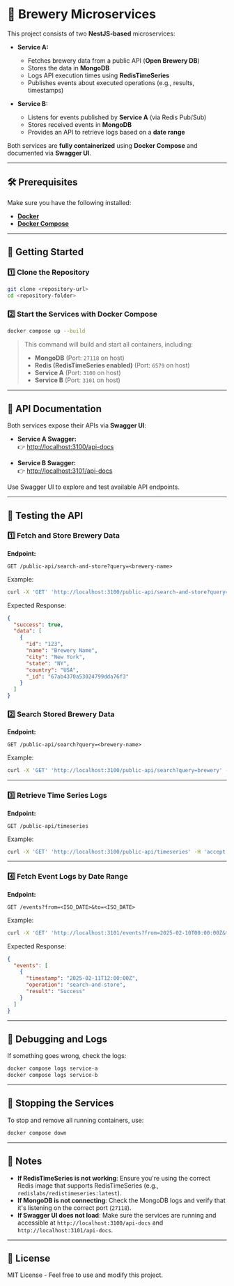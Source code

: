 # 🚀 Brewery Microservices

This project consists of two **NestJS-based** microservices:

- **Service A:**

  - Fetches brewery data from a public API (**Open Brewery DB**)
  - Stores the data in **MongoDB**
  - Logs API execution times using **RedisTimeSeries**
  - Publishes events about executed operations (e.g., results, timestamps)

- **Service B:**
  - Listens for events published by **Service A** (via Redis Pub/Sub)
  - Stores received events in **MongoDB**
  - Provides an API to retrieve logs based on a **date range**

Both services are **fully containerized** using **Docker Compose** and documented via **Swagger UI**.

---

## 🛠 Prerequisites

Make sure you have the following installed:

- **[Docker](https://www.docker.com/get-started)**
- **[Docker Compose](https://docs.docker.com/compose/)**

---

## 🚀 Getting Started

### 1️⃣ Clone the Repository

```bash
git clone <repository-url>
cd <repository-folder>
```

### 2️⃣ Start the Services with Docker Compose

```bash
docker compose up --build
```

> This command will build and start all containers, including:
>
> - **MongoDB** (Port: `27118` on host)
> - **Redis (RedisTimeSeries enabled)** (Port: `6579` on host)
> - **Service A** (Port: `3100` on host)
> - **Service B** (Port: `3101` on host)

---

## 📜 API Documentation

Both services expose their APIs via **Swagger UI**:

- **Service A Swagger:**  
  👉 [http://localhost:3100/api-docs](http://localhost:3100/api-docs)

- **Service B Swagger:**  
  👉 [http://localhost:3101/api-docs](http://localhost:3101/api-docs)

Use Swagger UI to explore and test available API endpoints.

---

## 🔬 Testing the API

### 1️⃣ Fetch and Store Brewery Data

**Endpoint:**

```http
GET /public-api/search-and-store?query=<brewery-name>
```

Example:

```bash
curl -X 'GET' 'http://localhost:3100/public-api/search-and-store?query=brewery' -H 'accept: */*'
```

Expected Response:

```json
{
  "success": true,
  "data": [
    {
      "id": "123",
      "name": "Brewery Name",
      "city": "New York",
      "state": "NY",
      "country": "USA",
      "_id": "67ab4370a53024799dda76f3"
    }
  ]
}
```

### 2️⃣ Search Stored Brewery Data

**Endpoint:**

```http
GET /public-api/search?query=<brewery-name>
```

Example:

```bash
curl -X 'GET' 'http://localhost:3100/public-api/search?query=brewery' -H 'accept: */*'
```

---

### 3️⃣ Retrieve Time Series Logs

**Endpoint:**

```http
GET /public-api/timeseries
```

Example:

```bash
curl -X 'GET' 'http://localhost:3100/public-api/timeseries' -H 'accept: */*'
```

---

### 4️⃣ Fetch Event Logs by Date Range

**Endpoint:**

```http
GET /events?from=<ISO_DATE>&to=<ISO_DATE>
```

Example:

```bash
curl -X 'GET' 'http://localhost:3101/events?from=2025-02-10T00:00:00Z&to=2025-02-11T23:59:59Z' -H 'accept: */*'
```

Expected Response:

```json
{
  "events": [
    {
      "timestamp": "2025-02-11T12:00:00Z",
      "operation": "search-and-store",
      "result": "Success"
    }
  ]
}
```

---

## 📌 Debugging and Logs

If something goes wrong, check the logs:

```bash
docker compose logs service-a
docker compose logs service-b
```

---

## 🔄 Stopping the Services

To stop and remove all running containers, use:

```bash
docker compose down
```

---

## 📝 Notes

- **If RedisTimeSeries is not working**: Ensure you're using the correct Redis image that supports RedisTimeSeries (e.g., `redislabs/redistimeseries:latest`).
- **If MongoDB is not connecting**: Check the MongoDB logs and verify that it's listening on the correct port (`27118`).
- **If Swagger UI does not load**: Make sure the services are running and accessible at `http://localhost:3100/api-docs` and `http://localhost:3101/api-docs`.

---

## 📜 License

MIT License - Feel free to use and modify this project.
